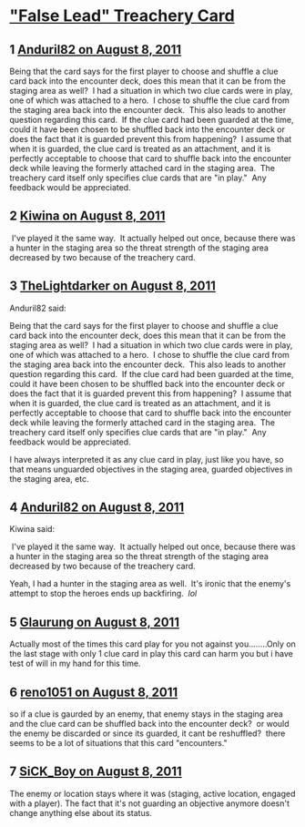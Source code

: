 # [&quot;False Lead&quot; Treachery Card](https://community.fantasyflightgames.com/topic/51188-false-lead-treachery-card/)

## 1 [Anduril82 on August 8, 2011](https://community.fantasyflightgames.com/topic/51188-false-lead-treachery-card/?do=findComment&comment=510995)

Being that the card says for the first player to choose and shuffle a clue card back into the encounter deck, does this mean that it can be from the staging area as well?  I had a situation in which two clue cards were in play, one of which was attached to a hero.  I chose to shuffle the clue card from the staging area back into the encounter deck.  This also leads to another question regarding this card.  If the clue card had been guarded at the time, could it have been chosen to be shuffled back into the encounter deck or does the fact that it is guarded prevent this from happening?  I assume that when it is guarded, the clue card is treated as an attachment, and it is perfectly acceptable to choose that card to shuffle back into the encounter deck while leaving the formerly attached card in the staging area.  The treachery card itself only specifies clue cards that are "in play."  Any feedback would be appreciated.

## 2 [Kiwina on August 8, 2011](https://community.fantasyflightgames.com/topic/51188-false-lead-treachery-card/?do=findComment&comment=511001)

 I've played it the same way.  It actually helped out once, because there was a hunter in the staging area so the threat strength of the staging area decreased by two because of the treachery card.

## 3 [TheLightdarker on August 8, 2011](https://community.fantasyflightgames.com/topic/51188-false-lead-treachery-card/?do=findComment&comment=511008)

Anduril82 said:

Being that the card says for the first player to choose and shuffle a clue card back into the encounter deck, does this mean that it can be from the staging area as well?  I had a situation in which two clue cards were in play, one of which was attached to a hero.  I chose to shuffle the clue card from the staging area back into the encounter deck.  This also leads to another question regarding this card.  If the clue card had been guarded at the time, could it have been chosen to be shuffled back into the encounter deck or does the fact that it is guarded prevent this from happening?  I assume that when it is guarded, the clue card is treated as an attachment, and it is perfectly acceptable to choose that card to shuffle back into the encounter deck while leaving the formerly attached card in the staging area.  The treachery card itself only specifies clue cards that are "in play."  Any feedback would be appreciated.



I have always interpreted it as any clue card in play, just like you have, so that means unguarded objectives in the staging area, guarded objectives in the staging area, etc.

## 4 [Anduril82 on August 8, 2011](https://community.fantasyflightgames.com/topic/51188-false-lead-treachery-card/?do=findComment&comment=511080)

Kiwina said:

 I've played it the same way.  It actually helped out once, because there was a hunter in the staging area so the threat strength of the staging area decreased by two because of the treachery card.



Yeah, I had a hunter in the staging area as well.  It's ironic that the enemy's attempt to stop the heroes ends up backfiring.  *lol*

## 5 [Glaurung on August 8, 2011](https://community.fantasyflightgames.com/topic/51188-false-lead-treachery-card/?do=findComment&comment=511091)

Actually most of the times this card play for you not against you........Only on the last stage with only 1 clue card in play this card can harm you but i have test of will in my hand for this time.

## 6 [reno1051 on August 8, 2011](https://community.fantasyflightgames.com/topic/51188-false-lead-treachery-card/?do=findComment&comment=511158)

so if a clue is gaurded by an enemy, that enemy stays in the staging area and the clue card can be shuffled back into the encounter deck?  or would the enemy be discarded or since its guarded, it cant be reshuffled?  there seems to be a lot of situations that this card "encounters."

## 7 [SiCK_Boy on August 8, 2011](https://community.fantasyflightgames.com/topic/51188-false-lead-treachery-card/?do=findComment&comment=511185)

The enemy or location stays where it was (staging, active location, engaged with a player). The fact that it's not guarding an objective anymore doesn't change anything else about its status.

